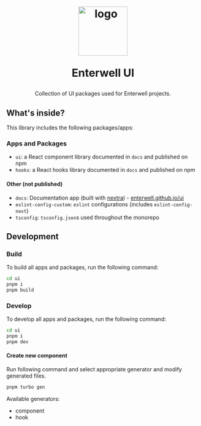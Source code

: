 <h1 align="center">
  <a style="display: inline-block;" href="https://enterwell.net" target="_blank">
    <picture>
      <source media="(prefers-color-scheme: dark)" srcset="https://enterwell.net/wp-content/uploads/2023/05/ew-logomark-monochrome-negative-256.x71089.svg">
      <img width="128" height="128" alt="logo" src="https://enterwell.net/wp-content/uploads/2023/05/ew-logomark-monochrome-positive-256.x71089.svg">
    </picture>
  </a>
  <p>Enterwell UI</p>
</h1>

<p align="center">
    Collection of UI packages used for Enterwell projects.
</p>

## What's inside?

This library includes the following packages/apps:

### Apps and Packages

- `ui`: a React component library documented in `docs` and published on npm
- `hooks`: a React hooks library documented in `docs` and published on npm

#### Other (not published)

- `docs`: Documentation app (built with [nextra](https://nextra.site/)) - [enterwell.github.io/ui](https://enterwell.github.io/ui/)
- `eslint-config-custom`: `eslint` configurations (includes `eslint-config-next`)
- `tsconfig`: `tsconfig.json`s used throughout the monorepo

## Development

### Build

To build all apps and packages, run the following command:

```bash
cd ui
pnpm i
pnpm build
```

### Develop

To develop all apps and packages, run the following command:

```bash
cd ui
pnpm i
pnpm dev
```

#### Create new component

Run following command and select appropriate generator and modify generated files.

```bash
pnpm turbo gen
```

Available generators:

- component
- hook
